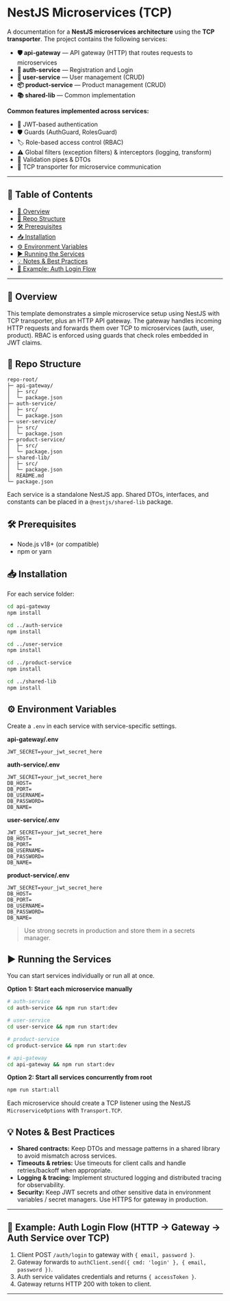 # NestJS Microservices (TCP)

A documentation for a **NestJS microservices architecture** using the **TCP transporter**. 
The project contains the following services:

- **🛡️ api-gateway** — API gateway (HTTP) that routes requests to microservices
- **🔑 auth-service** — Registration and Login
- **👤 user-service** — User management (CRUD)
- **📦 product-service** — Product management (CRUD)
- **📚 shared-lib** — Common implementation

**Common features implemented across services:**
- 🔐 JWT-based authentication  
- 🛡️ Guards (AuthGuard, RolesGuard)  
- 🏷️ Role-based access control (RBAC)  
- ⚠️ Global filters (exception filters) & interceptors (logging, transform)  
- 📝 Validation pipes & DTOs  
- 📡 TCP transporter for microservice communication 

---

## 📑 Table of Contents
- [📌 Overview](#-overview)
- [📂 Repo Structure](#-repo-structure)
- [🛠 Prerequisites](#-prerequisites)
- [📥 Installation](#-installation)
- [⚙️ Environment Variables](#️-environment-variables)
- [▶️ Running the Services](#️-running-the-services)
- [💡 Notes & Best Practices](#-notes--best-practices)
- [🔄 Example: Auth Login Flow](#-example-auth-login-flow-http--gateway--auth-service-over-tcp)



---

## 📌 Overview

This template demonstrates a simple microservice setup using NestJS with TCP transporter, plus an HTTP API gateway. The gateway handles incoming HTTP requests and forwards them over TCP to microservices (auth, user, product). RBAC is enforced using guards that check roles embedded in JWT claims.

## 📂 Repo Structure

```
repo-root/
├─ api-gateway/
│  ├─ src/
│  └─ package.json
├─ auth-service/
│  ├─ src/
│  └─ package.json
├─ user-service/
│  ├─ src/
│  └─ package.json
├─ product-service/
│  ├─ src/
│  └─ package.json
├─ shared-lib/
│  ├─ src/
│  └─ package.json
│  README.md
└─ package.json
```

Each service is a standalone NestJS app. Shared DTOs, interfaces, and constants can be placed in a `@nestjs/shared-lib` package.

## 🛠 Prerequisites

- Node.js v18+ (or compatible)
- npm or yarn

## 📥 Installation

For each service folder:

```bash
cd api-gateway
npm install

cd ../auth-service
npm install

cd ../user-service
npm install

cd ../product-service
npm install

cd ../shared-lib
npm install
```

## ⚙️ Environment Variables

Create a `.env` in each service with service-specific settings.

**api-gateway/.env**

```
JWT_SECRET=your_jwt_secret_here
```

**auth-service/.env**

```
JWT_SECRET=your_jwt_secret_here
DB_HOST=
DB_PORT=
DB_USERNAME=
DB_PASSWORD=
DB_NAME=
```

**user-service/.env**

```
JWT_SECRET=your_jwt_secret_here
DB_HOST=
DB_PORT=
DB_USERNAME=
DB_PASSWORD=
DB_NAME=
```

**product-service/.env**

```
JWT_SECRET=your_jwt_secret_here
DB_HOST=
DB_PORT=
DB_USERNAME=
DB_PASSWORD=
DB_NAME=
```

> Use strong secrets in production and store them in a secrets manager.

## ▶️ Running the Services

You can start services individually or run all at once.

**Option 1: Start each microservice manually**

```bash
# auth-service
cd auth-service && npm run start:dev

# user-service
cd user-service && npm run start:dev

# product-service
cd product-service && npm run start:dev

# api-gateway
cd api-gateway && npm run start:dev
```

**Option 2: Start all services concurrently from root**

```bash
npm run start:all
```

Each microservice should create a TCP listener using the NestJS `MicroserviceOptions` with `Transport.TCP`.

## 💡 Notes & Best Practices

- **Shared contracts:** Keep DTOs and message patterns in a shared library to avoid mismatch across services.
- **Timeouts & retries:** Use timeouts for client calls and handle retries/backoff when appropriate.
- **Logging & tracing:** Implement structured logging and distributed tracing for observability.
- **Security:** Keep JWT secrets and other sensitive data in environment variables / secret managers. Use HTTPS for gateway in production.

---

## 🔄 Example: Auth Login Flow (HTTP → Gateway → Auth Service over TCP)


1. Client POST `/auth/login` to gateway with `{ email, password }`.
2. Gateway forwards to `authClient.send({ cmd: 'login' }, { email, password })`.
3. Auth service validates credentials and returns `{ accessToken }`.
4. Gateway returns HTTP 200 with token to client.

---
